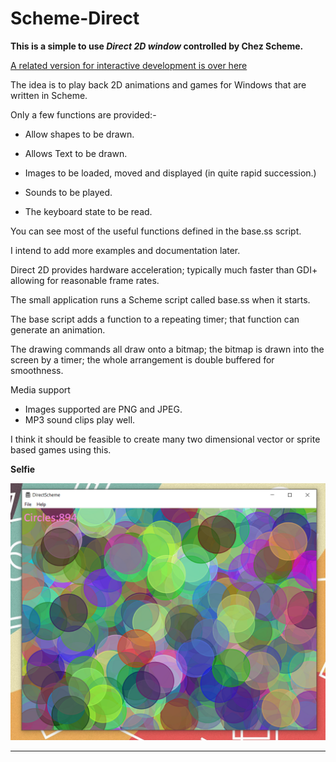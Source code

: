 # Scheme-Direct

**This is a simple to use *Direct 2D window* controlled by Chez Scheme.**

[A related version for interactive development is over here](https://github.com/alban-read/Scheme-Windows-Tiled-Shell)

The idea is to play back 2D animations and games for Windows that are written in Scheme.

Only a few functions are provided:-

- Allow shapes to be drawn. 
- Allows Text to be drawn.
- Images to be loaded, moved and displayed (in quite rapid succession.)

- Sounds to be played.
- The keyboard state to be read.

You can see most of the useful functions defined in the base.ss script.

I intend to add more examples and documentation later.

Direct 2D provides hardware acceleration; typically much faster than GDI+ allowing for reasonable frame rates.

The small application runs a Scheme script called base.ss when it starts.

The base script adds a function to a repeating timer; that function can generate an animation.

The drawing commands all draw onto a bitmap; the bitmap is drawn into the screen by a timer; the whole arrangement is double buffered for smoothness.

Media support

- Images supported are PNG and JPEG.
- MP3 sound clips play well.

I think it should be feasible to create many two dimensional vector or sprite based games using this.

 

**Selfie**

<img src= "https://github.com/alban-read/Scheme-Direct/blob/master/Selfie.PNG">

------


